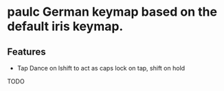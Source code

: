 # paulc German keymap based on the default iris keymap.
## Features
* Tap Dance on lshift to act as caps lock on tap, shift on hold

TODO
